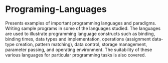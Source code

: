 # Programing-Languages
  Presents examples of important programming languages and paradigms. Writing sample programs in some of the languages studied. The languages are used to illustrate programming language constructs such as binding, binding times, data types and implementation, operations (assignment data-type creation, pattern matching), data control, storage management, parameter passing, and operating environment. The suitability of these various languages for particular programming tasks is also covered.
